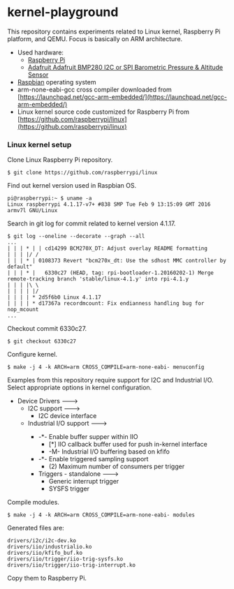 # kernel-playground #
This repository contains experiments related to Linux kernel, Raspberry Pi 
platform, and QEMU. Focus is basically on ARM architecture. 

* Used hardware:
  * [Raspberry Pi](https://www.raspberrypi.org/)
  * [Adafruit Adafruit BMP280 I2C or SPI Barometric Pressure & Altitude Sensor](https://www.adafruit.com/products/2651)
* [Raspbian](https://www.raspberrypi.org/downloads/raspbian/) operating system
* arm-none-eabi-gcc cross compiler downloaded from 
  [https://launchpad.net/gcc-arm-embedded/](https://launchpad.net/gcc-arm-embedded/) 
* Linux kernel source code customized for Raspberry Pi from 
  [https://github.com/raspberrypi/linux](https://github.com/raspberrypi/linux)

### Linux kernel setup ###

Clone Linux Raspberry Pi repository.
```
$ git clone https://github.com/raspberrypi/linux
```
Find out kernel version used in Raspbian OS.
```
pi@raspberrypi:~ $ uname -a
Linux raspberrypi 4.1.17-v7+ #838 SMP Tue Feb 9 13:15:09 GMT 2016 armv7l GNU/Linux
```
Search in git log for commit related to kernel version 4.1.17.
```
$ git log --oneline --decorate --graph --all
...
| | | * | | cd14299 BCM270X_DT: Adjust overlay README formatting
| | | |/ /  
| | | * | 0108373 Revert "bcm270x_dt: Use the sdhost MMC controller by default"
| | | * |   6330c27 (HEAD, tag: rpi-bootloader-1.20160202-1) Merge remote-tracking branch 'stable/linux-4.1.y' into rpi-4.1.y
| | | |\ \  
| | | | |/  
| | | | * 2d5f6b0 Linux 4.1.17
| | | | * d17367a recordmcount: Fix endianness handling bug for nop_mcount
...
```
Checkout commit 6330c27.
```
$ git checkout 6330c27
```
Configure kernel.
```
$ make -j 4 -k ARCH=arm CROSS_COMPILE=arm-none-eabi- menuconfig
```
Examples from this repository require support for I2C and Industrial I/O. Select 
appropriate options in kernel configuration.

* Device Drivers --->
  * I2C support --->
    * <M> I2C device interface
  * <M> Industrial I/O support --->
    * -*- Enable buffer supper within IIO
      * [*] IIO callback buffer used for push in-kernel interface
      * -M- Industrial I/O buffering based on kfifo
    * -*- Enable triggered sampling support
      * (2) Maximum number of consumers per trigger
    * Triggers - standalone --->
      * <M> Generic interrupt trigger
      * <M> SYSFS trigger

Compile modules.
```
$ make -j 4 -k ARCH=arm CROSS_COMPILE=arm-none-eabi- modules
```

Generated files are:
```
drivers/i2c/i2c-dev.ko
drivers/iio/industrialio.ko
drivers/iio/kfifo_buf.ko
drivers/iio/trigger/iio-trig-sysfs.ko
drivers/iio/trigger/iio-trig-interrupt.ko

```

Copy them to Raspberry Pi.
